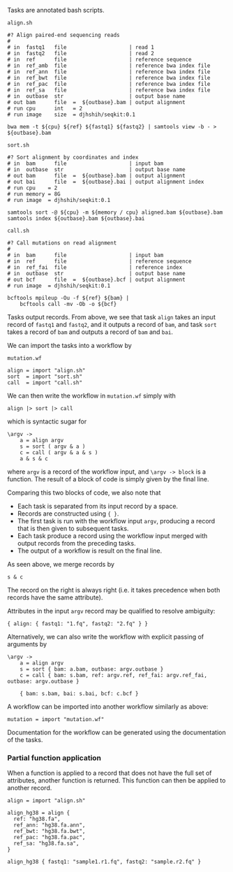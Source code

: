 Tasks are annotated bash scripts.

`align.sh`
```{bash}
#? Align paired-end sequencing reads
#
# in  fastq1   file                    | read 1
# in  fastq2   file                    | read 2
# in  ref      file                    | reference sequence
# in  ref_amb  file                    | reference bwa index file
# in  ref_ann  file                    | reference bwa index file
# in  ref_bwt  file                    | reference bwa index file
# in  ref_pac  file                    | reference bwa index file
# in  ref_sa   file                    | reference bwa index file
# in  outbase  str                     | output base name
# out bam      file  =  ${outbase}.bam | output alignment
# run cpu      int   = 2
# run image    size  = djhshih/seqkit:0.1

bwa mem -t ${cpu} ${ref} ${fastq1} ${fastq2} | samtools view -b - > ${outbase}.bam
```

`sort.sh`
```{bash}
#? Sort alignment by coordinates and index
# in  bam      file                    | input bam
# in  outbase  str                     | output base name
# out bam      file  =  ${outbase}.bam | output alignment
# out bai      file  =  ${outbase}.bai | output alignment index
# run cpu    = 2
# run memory = 8G
# run image  = djhshih/seqkit:0.1

samtools sort -@ ${cpu} -m ${memory / cpu} aligned.bam ${outbase}.bam
samtools index ${outbase}.bam ${outbase}.bai
```

`call.sh`
```{bash}
#? Call mutations on read alignment
#
# in  bam      file                    | input bam
# in  ref      file                    | reference sequence
# in  ref_fai  file                    | reference index
# in  outbase  str                     | output base name
# out bcf      file  =  ${outbase}.bcf | output alignment
# run image  = djhshih/seqkit:0.1

bcftools mpileup -Ou -f ${ref} ${bam} | 
	bcftools call -mv -Ob -o ${bcf}
```

Tasks output records.
From above, we see that task `align` takes an input record of 
`fastq1` and `fastq2`, and it outputs a record of `bam`, and 
task `sort` takes a record of `bam` and outputs a record of `bam` and `bai`. 

We can import the tasks into a workflow by

`mutation.wf`
```
align = import "align.sh"
sort  = import "sort.sh"
call  = import "call.sh"
```

We can then write the workflow in `mutation.wf` simply with
```
align |> sort |> call
```
which is syntactic sugar for
```
\argv ->
    a = align argv
    s = sort ( argv & a )
    c = call ( argv & a & s )
    a & s & c
```
where `argv` is a record of the workflow input, and `\argv -> block` is a function.
The result of a block of code is simply given by the final line.

Comparing this two blocks of code, we also note that
- Each task is separated from its input record by a space.
- Records are constructed using `{ }`.
- The first task is run with the workflow input `argv`, producing a record that is then given to subsequent tasks.
- Each task produce a record using the workflow input merged with output records from the preceding tasks.
- The output of a workflow is result on the final line.

As seen above, we merge records by
```
s & c
```
The record on the right is always right (i.e. it takes precedence when both records have the same attribute).

Attributes in the input `argv` record may be qualified to resolve ambiguity:
```
{ align: { fastq1: "1.fq", fastq2: "2.fq" } }
```

Alternatively, we can also write the workflow with explicit passing of arguments by
```
\argv ->
    a = align argv
    s = sort { bam: a.bam, outbase: argv.outbase }
    c = call { bam: s.bam, ref: argv.ref, ref_fai: argv.ref_fai, outbase: argv.outbase }

    { bam: s.bam, bai: s.bai, bcf: c.bcf }
```

A workflow can be imported into another workflow similarly as above:
```
mutation = import "mutation.wf"
```

Documentation for the workflow can be generated using the documentation of the tasks.

### Partial function application

When a function is applied to a record that does not have the full set of attributes,
another function is returned.
This function can then be applied to another record.
```
align = import "align.sh"

align_hg38 = align {
  ref: "hg38.fa",
  ref_ann: "hg38.fa.ann",
  ref_bwt: "hg38.fa.bwt",
  ref_pac: "hg38.fa.pac",
  ref_sa: "hg38.fa.sa",
}

align_hg38 { fastq1: "sample1.r1.fq", fastq2: "sample.r2.fq" }
```
